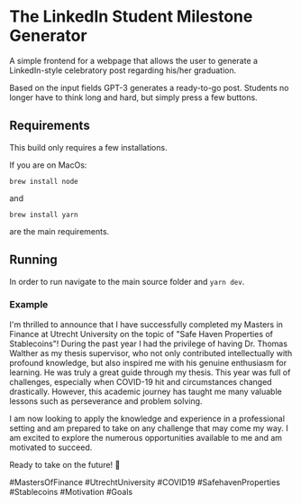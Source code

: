 # The LinkedIn Student Milestone Generator

A simple frontend for a webpage that allows the user to generate a 
LinkedIn-style celebratory post regarding his/her graduation. 

Based on the input fields GPT-3 generates a ready-to-go post. Students no 
longer have to think long and hard, but simply press a few buttons.


## Requirements

This build only requires a few installations. 

If you are on MacOs:

`brew install node`

and 

`brew install yarn`

are the main requirements. 

## Running

In order to run navigate to the main source folder and `yarn dev`.


### Example

I'm thrilled to announce that I have successfully completed my Masters in 
Finance at Utrecht University on the topic of "Safe Haven Properties of 
Stablecoins"!
During the past year I had the privilege of having Dr. Thomas Walther as 
my thesis supervisor, who not only contributed intellectually with 
profound knowledge, but also inspired me with his genuine enthusiasm for 
learning. He was truly a great guide through my thesis.
This year was full of challenges, especially when COVID-19 hit and 
circumstances changed drastically. However, this academic journey has 
taught me many valuable lessons such as perseverance and problem solving.

I am now looking to apply the knowledge and experience in a professional 
setting and am prepared to take on any challenge that may come my way. I 
am excited to explore the numerous opportunities available to me and am 
motivated to succeed.

Ready to take on the future! 🙌

#MastersOfFinance #UtrechtUniversity #COVID19 #SafehavenProperties 
#Stablecoins #Motivation #Goals
